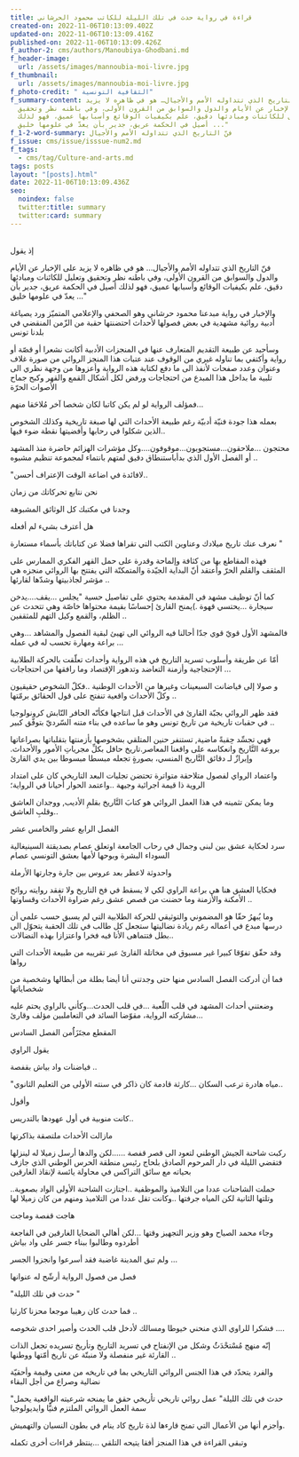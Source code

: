 ```yaml
---
title: قراءة في رواية حدث في تلك الليلة للكاتب محمود الحرشاني
created-on: 2022-11-06T10:13:09.402Z
updated-on: 2022-11-06T10:13:09.416Z
published-on: 2022-11-06T10:13:09.426Z
f_author-2: cms/authors/Manoubiya-Ghodbani.md
f_header-image:
  url: /assets/images/mannoubia-moi-livre.jpg
f_thumbnail:
  url: /assets/images/mannoubia-moi-livre.jpg
f_photo-credit: " الثقافية التونسية"
f_summary-content: فنّ التاريخ الذي تتداوله الأمم والأجيال… هو في ظاهره لا يزيد
  على الإخبار عن الأيام والدول والسوابق من القرون الأولى، وفي باطنه نظر وتحقيق
  وتعليل للكائنات ومبادئها دقيق، علم بكيفيات الوقائع وأسبابها عميق، فهو لذلك
  أصيل في الحكمة عريق، جدير بأن يعدّ في علومها خليق ..."
f_1-2-word-summary: فنّ التاريخ الذي تتداوله الأمم والأجيال
f_issue: cms/issue/isssue-num2.md
f_tags:
  - cms/tag/Culture-and-arts.md
tags: posts
layout: "[posts].html"
date: 2022-11-06T10:13:09.436Z
seo:
  noindex: false
  twitter:title: summary
  twitter:card: summary
---
```

\
[](<>)إذ يقول

فنّ التاريخ الذي تتداوله الأمم والأجيال… هو في ظاهره لا يزيد على الإخبار عن الأيام والدول والسوابق من القرون الأولى، وفي باطنه نظر وتحقيق وتعليل للكائنات ومبادئها دقيق، علم بكيفيات الوقائع وأسبابها عميق، فهو لذلك أصيل في الحكمة عريق، جدير بأن يعدّ في علومها خليق ..."

والإخبار في رواية مبدعنا محمود حرشاني وهو الصحفي والإعلامي المتميّز ورد يصياغة أدبية روائية مشهدية في بعض فصولها لأحداث احتضنتها حقبة من الزّمن المنقضي في بلدنا تونس

وسأحيد عن طبيعة التقديم المتعارف عنها في المنجزات الأدبية أكانت نشعرا أو قصّة أو رواية وأكتفي بما تناوله غيري من الوقوف عند عتبات هذا المنجز الروائي من صورة غلاف وعنوان وعدد صفحات لأنفذ الى ما دفع لكتابة هذه الرواية وأعزوها من وجهة نظري الى تلبية ما بداخل هذا المبدع من احتجاجات ورفض لكل أشكال القمع والقهر وكبح جماح الأصوات الحرّة

فمؤلف الرواية لو لم يكن كاتبا لكان شخصا آخر مُلاحَقا منهم...

بعمله هذا جودة فنيّة أدبيّة رغم طبيعة الأحداث التي لها صبغة تاريخية وكذلك الشخوص الذين شكلوا في رحابها وأفضيتها نقطة ضوء فيها..

محتجون ...ملاحقون...مستجوبون...​موقوفون....وكل مؤشرات الهزائم حاضرة منذ المشهد أو الفصل الأول الذي بدأباستنطاق دقيق لمتهم بانتماء لمجموعة تنظيم مشبوه ..

"لافائدة في اضاعة الوقت الإعتراف أحسن..

نحن نتابع تحركاتك من زمان

وجدنا في مكتبك كل الوثائق المشبوهة

هل أعترف بشيء لم أفعله

نعرف عنك تاريخ ميلادك وعناوين الكتب التي تقراها فضلا عن كتاباتك بأسماء مستعارة "

فهذه المقاطع بها من كثافة وإلماحة وقدرة على حمل القهر الفكري الممارس على المثقف والقلم الحرّ وأعتقد أنّ البداية الجيّدة والمتمكنّة التي يفتتح بها الروائي منجزه هي مؤشر لجاذبيتها وشدّها لقارئها ..

كما أنّ توظيف مشهد في المقدمة يحتوي على تفاصيل حسية "يجلس ...يقف....يدخن سيجارة ...يحتسي قهوة .)يمنح القارئ إحساسًا بقيمة محتواها خاصّة وهي تتحدث عن الظلم، والقمع وكيل التهم للمثقفين ..

فالمشهد الأول قويّ قوي جدّا أحالنا فيه الروائي الى تهيئ لبقية الفصول والمشاهد ...وهي براعة ومهارة تحسب له في عمله ...

أمّا عن طريقة وأسلوب تسريد التاريخ في هذه الرواية وأحداث تعلّقت بالحركة الطلابية الإحتجاجية وأزمنة التعاضد وتدهور الإقتصاد وما رافقها من احتجاجات ...

و صولا إلى فياضانت السبعينات وغيرها من الأحداث الوطنية ..فكلّ الشخوص حقيقيون وكلّ الأحداث واقعية تنفتح على قول الحقائق برمّتها ..

فقد ظهر الروائي بجبّة القارئ في الأحداث قبل انتاجها فكأنّه الحافر النّابش كرونولوجيا في حقبات تاريخية من تاريخ تونس وهو ما ساعده في بناء متنه السّرديّ بتوفّق كبير ..

فهي تجسِّد حِقبةً ماضية, تستنفر حنين المتلقي بشخوصها بأزمنتها بتقلباتها بصراعاتها بروعة التَّاريخ وانعكاسه على واقعنا المعاصر.تاريخ حافل بكلِّ مجرياتِ الأمور والأحداث. وإبرازٌ لـ دقائق التَّاريخ المنسي، بصورةٍ تجعله مبسطا مبسوطا بين يدي القارئ

واعتماد الرواي لفصول متلاحقة متواترة تحتضن تجليات البعد التاريخي كان على امتداد الروية ذا قيمة اجرائية وجيهة ..واعتمد الحوار أحيانا في الرواية؛

وما يمكن تثمينه في هذا العمل الروائي هو كتابَ التَّاريخ بقلمِ الأديب, ووجدان العاشق وقلبِ العاشق..

الفصل الرابع عشر والخامس عشر

سرد لحكاية عشق بين لبنى وجمال في رحاب الجامعة اوتعلق عصام بصديقتة السينيغالية السوداء البشرة وبوحها لأمها بعشق التونسي عصام

واحدوثة لاعطر بعد عروس بين جارة وجارتها الأرملة

فحكايا العشق هنا هي براعة الراوي لكي لا يسقط في فخ التاريخ ولا تفقد روايته روائح الأمكنة والأزمنة وما حضنت من قصص عشق رغم ضراوة الأحداث وقساوتها ..

وما يُبهرُ حقّا هو المضموني والتوثيقي للحركة الطلابية التي لم يسبق حسب علمي أن درسها مبدع في أعماله رغم ريادة نضاليتها ستجعل كل طالب في تلك الحقبة يتحوّل الى بطل فتتماهى الأنا فيه فخرا واعتزازا بهذه النضالات..

وقد حقّق تفوّقا كبيرا غير مسبوق في مخاتلة القارئ عبر تقريبه من طبيعة الأحداث التي رواها

فما أن أدركت الفصل السادس منها حتى وجدتني أنا أيضا بطلة من أبطالها وشخصية من شخصاياتها

وضعتني أحداث المشهد في قلب اللّعبة ...في قلب الحدث...وكأني بالراوي يحتم عليه مشاركته الرواية، مقوّضا السائد في التعاملبين مؤلف وقارئ...

المقطع مجتَزَاُُمن الفصل السادس

يقول الراوي

فياضنات واد بياش بقفصة ..

"مياه هادرة ترعب السكان ...كارثة قادمة كان ذاكر في سنته الأولى من التعليم الثانوي..

وأقول

كانت منوبية في أول عهودها بالتدريس..

مازالت الأحداث ملتصقة بذاكرتها

ركبت شاحنة الجيش الوطني لتعود الى قصر قفصة ......لكن والدها أرسل زميلا له لينزلها فتقضي الليلة في دار المرحوم الصادق بلحاج رئيس منطقة الحرس الوطني الذي جازف بحياته مع سائق التراكس في محاولة يائسة لإنقاذ الغارقين

..حملت الشاحنات عددا من التلاميذ والموظفية ..اجتازت الشاحنة الأولى الواد بصعوبة وتلتها الثانية لكن المياه جرفتها ..وكانت تقل عددا من التلاميذ ومنهم من كان زميلا لها

هاجت قفصة وماجت

وجاء محمد الصياح وهو وزير التجهيز وقتها ...لكن أهالي الضحايا الغارقين في الفاجعة أطردوه وطالبوا ببناء جسر على واد بياش

ولم تبق المدينة غاضبة فقد أسرعوا وانجزوا الجسر ...

فصل من فصول الرواية أرشّح له عنوانها

"حدث في تلك الليلة "

فما حدث كان رهيبا موجعا محزنا كارثيا ..

فشكرا للراوي الذي منحني خيوطا ومسالك لأدخل قلب الحدث وأصير احدى شخوصه ....

إنّه منهج مُسْتحْدَثُُ وشكل من الإنفتاح في تسريد التاريخ وتأريخ تسريده تجعل الذات القارئة غير منفصلة ولا منبتّة عن تاريخ أمّتها ووطنها ..

والفرد يتحدّد في هذا الجنس الروائي التاريخي بما في تاريخه من معنى وقيمة وأحقيّة نضالية وصراع من أجل البقاء

"حدث في تلك الليلة" عمل روائي تاريخي تأريخي حقق ما يمنحه شرعيته الواقعية يحمل سمة العمل الروائي الملتزم فنيًّا وايديولوجيا

وأجزم أنها من الأعمال التي تمنح قارءها لذة تاريخ كاد ينام في بطون النسيان والتهميش.

وتبقى القراءة في هذا المنجز أفقا يتيحه التلقي ...ينتظر قراءات أخرى تكمله